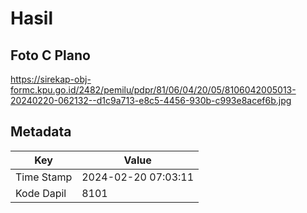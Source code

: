 # Hasil

## Foto C Plano

https://sirekap-obj-formc.kpu.go.id/2482/pemilu/pdpr/81/06/04/20/05/8106042005013-20240220-062132--d1c9a713-e8c5-4456-930b-c993e8acef6b.jpg


## Metadata

| Key        | Value               |
| ---------- | ------------------- |
| Time Stamp | 2024-02-20 07:03:11 |
| Kode Dapil | 8101                |



